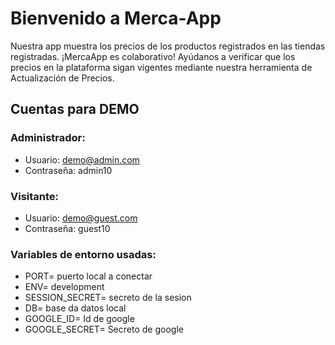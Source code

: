 # Bienvenido a Merca-App

Nuestra app muestra los precios de los productos registrados en las tiendas registradas.
¡MercaApp es colaborativo! Ayúdanos a verificar que los precios en la plataforma sigan vigentes mediante nuestra herramienta de Actualización de Precios.

## Cuentas para DEMO

### Administrador: 
- Usuario: demo@admin.com
- Contraseña: admin10

### Visitante: 
- Usuario: demo@guest.com
- Contraseña: guest10

### Variables de entorno usadas:
- PORT= puerto local a conectar
- ENV= development
- SESSION_SECRET= secreto de la sesion
- DB= base da datos local
- GOOGLE_ID= Id de google
- GOOGLE_SECRET= Secreto de google
